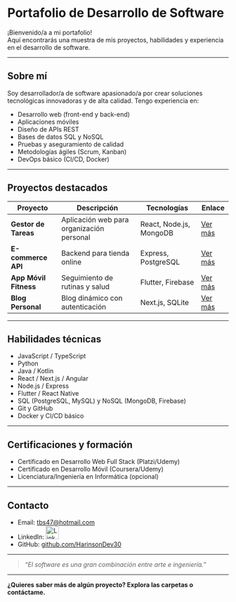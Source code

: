 # Portafolio de Desarrollo de Software

¡Bienvenido/a a mi portafolio!  
Aquí encontrarás una muestra de mis proyectos, habilidades y experiencia en el desarrollo de software.

---

## Sobre mí

Soy desarrollador/a de software apasionado/a por crear soluciones tecnológicas innovadoras y de alta calidad. Tengo experiencia en:

- Desarrollo web (front-end y back-end)
- Aplicaciones móviles
- Diseño de APIs REST
- Bases de datos SQL y NoSQL
- Pruebas y aseguramiento de calidad
- Metodologías ágiles (Scrum, Kanban)
- DevOps básico (CI/CD, Docker)

---

## Proyectos destacados

| Proyecto            | Descripción                                     | Tecnologías             | Enlace        |
|---------------------|-------------------------------------------------|-------------------------|--------------|
| **Gestor de Tareas**| Aplicación web para organización personal       | React, Node.js, MongoDB | [Ver más](./gestor-tareas) |
| **E-commerce API**  | Backend para tienda online                      | Express, PostgreSQL     | [Ver más](./ecommerce-api) |
| **App Móvil Fitness**| Seguimiento de rutinas y salud                 | Flutter, Firebase       | [Ver más](./fitness-app) |
| **Blog Personal**   | Blog dinámico con autenticación                 | Next.js, SQLite         | [Ver más](./blog-personal) |

---

## Habilidades técnicas

- JavaScript / TypeScript
- Python
- Java / Kotlin
- React / Next.js / Angular
- Node.js / Express
- Flutter / React Native
- SQL (PostgreSQL, MySQL) y NoSQL (MongoDB, Firebase)
- Git y GitHub
- Docker y CI/CD básico

---

## Certificaciones y formación

- Certificado en Desarrollo Web Full Stack (Platzi/Udemy)
- Certificado en Desarrollo Móvil (Coursera/Udemy)
- Licenciatura/Ingeniería en Informática (opcional)

---

## Contacto

- Email: tbs47@hotmail.com
- LinkedIn: [<img src="https://cdn.jsdelivr.net/gh/devicons/devicon/icons/linkedin/linkedin-original.svg" alt="LinkedIn" width="30"/>](https://www.linkedin.com/in/harinson-palacios-renteria-698965118/)
- GitHub: [github.com/HarinsonDev30](https://github.com/HarinsonDev30)

---

> _“El software es una gran combinación entre arte e ingeniería.”_

---

**¿Quieres saber más de algún proyecto? Explora las carpetas o contáctame.**
